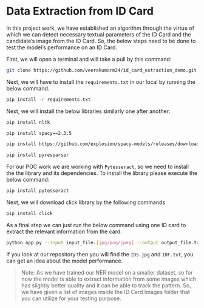 # Data Extraction from ID Card

In this project work, we have established an algorithm through the virtue of which we can detect necessary textual parameters of the ID Card and the candidate’s image from the ID Card.  So, the below steps need to be done to test the model’s performance on an ID Card.

First, we will open a terminal and will take a pull by this command:

```sh 
git clone https://github.com/veerakumarm24/id_card_extraction_demo.git
```

Next, we will have to install the `requirements.txt` in our local by running the below command.

```sh  
pip install -r requirements.txt
```
Next, we will install the below libraries similarly one after another:

```sh  
pip install nltk

pip install spacy==2.3.5

pip install https://github.com/explosion/spacy-models/releases/download/en_core_web_sm-2.3.1/en_core_web_sm-2.3.1.tar.gz

pip install pyresparser
```

For our POC work we are working with `Pytesseract`, so we need to install the the library and its dependencies. To install the library please execute the below command:

```sh 
pip install pytesseract
```
Next, we will download click library by the following commands

```sh 
pip install click
```

As a final step we can just run the below command using one ID card to extract the relevant information from the card.

```sh 
python app.py --input input_file.[jpg/png/jpeg] --output output_file.txt –verbose
```

If you look at our repository then you will find the `ID5.jpg` and `IDF.txt`, you can get an idea about the model performance.

 
> Note: As we have trained our NER model on a smaller dataset, so for now the model is able to extract information from some images which has slightly better quality and it can be able to track the pattern. So, we have given a list of images inside the ID Card Images folder that you can utilize for your testing purpose.